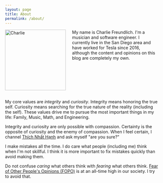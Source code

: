 ```yaml
---
layout: page
title: About
permalink: /about/
---
```


<p>
<img src="https://s3.us-east-2.amazonaws.com/cfreundlich.github.io/charlie.jpeg" width="200" alt="Charlie" style="float: left; margin: 0 1.5em 15px 0; min-width: 150px; max-width: 45%" />

My name is Charlie Freundlich. I'm a musician and software engineer. I currently live in the San Diego area and have worked for Tesla since 2016, although the content and opinions on this blog are completely my own.


<br style="clear:both;" />
</p>

My core values are *integrity* and *curiosity*.
Integrity means honoring the true self.
Curiosity means searching for the true nature of the reality (including the self).
These values drive me to pursue the most important things in my life: Family, Music, Math, and Engineering.

Integrity and curiosity are only possible with compassion.
Certainty is the opposite of curiosity and the enemy of compassion.
When I feel certain, I channel [Thích Nhất Hạnh](https://en.wikipedia.org/wiki/Thích_Nhất_Hạnh) and ask myself "are you sure?"

I make mistakes all the time.
I do care what people (including me) think when I'm not skillful.
I think it is more important to fix mistakes quickly than avoid making them.

Do not confuse *caring* what others think with *fearing* what others think.
[Fear of Other People's Opinions (FOPO)](https://hbr.org/2023/09/free-your-people-from-the-need-for-social-approval) is at an all-time high in our society.
I try to avoid that.
